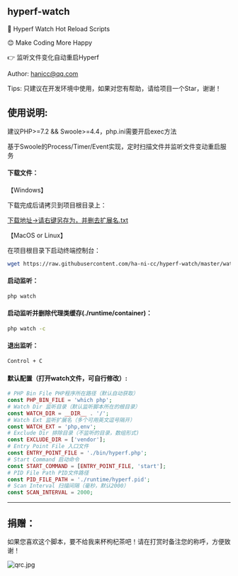 ## hyperf-watch

🚀 Hyperf Watch Hot Reload Scripts

😊 Make Coding More Happy

👉 监听文件变化自动重启Hyperf

Author: hanicc@qq.com

Tips: 只建议在开发环境中使用，如果对您有帮助，请给项目一个Star，谢谢！

## 使用说明:

建议PHP>=7.2 && Swoole>=4.4，php.ini需要开启exec方法

基于Swoole的Process/Timer/Event实现，定时扫描文件并监听文件变动重启服务

#### 下载文件：

【Windows】

下载完成后请拷贝到项目根目录上：

[下载地址->请右键另存为，并删去扩展名.txt](https://raw.githubusercontent.com/ha-ni-cc/hyperf-watch/master/watch)

【MacOS or Linux】

在项目根目录下启动终端控制台：
```sh
wget https://raw.githubusercontent.com/ha-ni-cc/hyperf-watch/master/watch
```

#### 启动监听：
 ```sh
php watch
```

#### 启动监听并删除代理类缓存(./runtime/container)：
```sh
php watch -c
```

#### 退出监听：
```sh
Control + C
```
#### 默认配置（打开watch文件，可自行修改）:
```php
# PHP Bin File PHP程序所在路径（默认自动获取）
const PHP_BIN_FILE = 'which php';
# Watch Dir 监听目录（默认监听脚本所在的根目录）
const WATCH_DIR = __DIR__ . '/';
# Watch Ext 监听扩展名（多个可用英文逗号隔开）
const WATCH_EXT = 'php,env';
# Exclude Dir 排除目录（不监听的目录，数组形式)
const EXCLUDE_DIR = ['vendor'];
# Entry Point File 入口文件
const ENTRY_POINT_FILE = './bin/hyperf.php';
# Start Command 启动命令
const START_COMMAND = [ENTRY_POINT_FILE, 'start'];
# PID File Path PID文件路径
const PID_FILE_PATH = './runtime/hyperf.pid';
# Scan Interval 扫描间隔（毫秒，默认2000）
const SCAN_INTERVAL = 2000;
```

***

## 捐赠：

如果您喜欢这个脚本，要不给我来杯枸杞茶吧！请在打赏时备注您的称呼，方便致谢！

![qrc.jpg](https://i.loli.net/2019/12/28/vzB8bRGQJ9pilMa.jpg)
